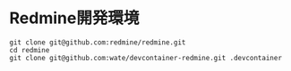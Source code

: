 Redmine開発環境
=================

```
git clone git@github.com:redmine/redmine.git
cd redmine
git clone git@github.com:wate/devcontainer-redmine.git .devcontainer
```
